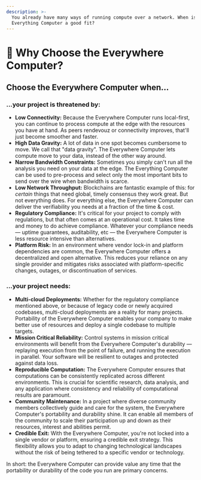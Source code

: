 ```yaml
---
description: >-
  You already have many ways of running compute over a network. When is the
  Everything Computer a good fit?
---
```


# 🤔 Why Choose the Everywhere Computer?

## Choose the Everywhere Computer when...

### ...your project is threatened by:

* **Low Connectivity:** Because the Everywhere Computer runs local-first, you can continue to process compute at the edge with the resources you have at hand. As peers rendevouz or connectivity improves, that'll just become smoother and faster.
* **High Data Gravity:** A lot of data in one spot becomes cumbersome to move. We call that "data gravity". The Everywhere Computer lets compute move to your data, instead of the other way around.
* **Narrow Bandwidth Constraints:** Sometimes you simply can't run all the analysis you need on your data at the edge. The Everything Computer can be used to pre-process and select only the most important bits to send over the wire when bandwidth is scarce.
* **Low Network Throughput:** Blockchains are fantastic example of this: for _certain_ things that need global, timely consensus they work great. But not everything does. For everything else, the Everywhere Computer can deliver the verifiability you needs at a fraction of the time & cost.
* **Regulatory Compliance:** It's critical for your project to comply with regulations, but that often comes at an operational cost. It takes time and money to do achieve compliance. Whatever your compliance needs — uptime guarantees, auditability, etc — the Everywhere Computer is less resource intensive than alternatives.
* **Platform Risk:** In an environment where vendor lock-in and platform dependencies are common, the Everywhere Computer offers a decentralized and open alternative. This reduces your reliance on any single provider and mitigates risks associated with platform-specific changes, outages, or discontinuation of services.

### ...your project needs:

* **Multi-cloud Deployments:** Whether for the regulatory compliance mentioned above, or because of legacy code or newly acquired codebases, multi-cloud deployments are a reality for many projects. Portability of the Everywhere Computer enables your company to make better use of resources and deploy a single codebase to multiple targets.
* **Mission Critical Reliability:** Control systems in mission critical environments will benefit from the Everywhere Computer's durability — replaying execution from the point of failure, and running the execution in parallel. Your software will be resilient to outages and protected against data loss.
* **Reproducible Computation:** The Everywhere Computer ensures that computations can be consistently replicated across different environments. This is crucial for scientific research, data analysis, and any application where consistency and reliability of computational results are paramount.
* **Community Maintenance:** In a project where diverse community members collectively guide and care for the system, the Everywhere Computer's portability and durability shine. It can enable all members of the community to scale their participation up and down as their resources, interest and abilities permit.
* **Credible Exit:** With the Everywhere Computer, you're not locked into a single vendor or platform, ensuring a credible exit strategy. This flexibility allows you to adapt to changing technological landscapes without the risk of being tethered to a specific vendor or technology.

In short: the Everywhere Computer can provide value any time that the portability or durability of the code you run are primary concerns.
